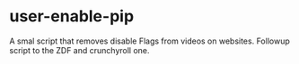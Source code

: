 # user-enable-pip
A smal script that removes disable Flags from videos on websites. Followup script to the ZDF and crunchyroll one.
